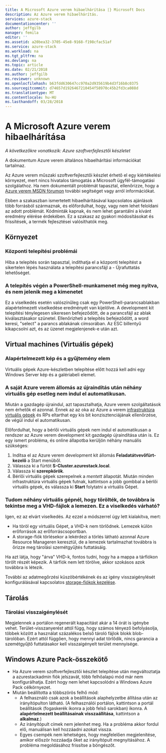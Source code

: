 ```yaml
---
title: A Microsoft Azure verem hibaelhárítása |} Microsoft Docs
description: Az Azure verem hibaelhárítás.
services: azure-stack
documentationcenter: ''
author: jeffgilb
manager: femila
editor: ''
ms.assetid: a20bea32-3705-45e8-9168-f198cfac51af
ms.service: azure-stack
ms.workload: na
ms.tgt_pltfrm: na
ms.devlang: na
ms.topic: article
ms.date: 02/21/2018
ms.author: jeffgilb
ms.reviewer: unknown
ms.openlocfilehash: b63fdd630647cc970a2d935619b4d3f16b8c0375
ms.sourcegitcommit: d74657d1926467210454f58970c45b2fd3ca088d
ms.translationtype: MT
ms.contentlocale: hu-HU
ms.lasthandoff: 03/28/2018
---
```

# <a name="microsoft-azure-stack-troubleshooting"></a>A Microsoft Azure verem hibaelhárítása

*A következőkre vonatkozik: Azure szoftverfejlesztői készletet*

A dokumentum Azure verem általános hibaelhárítási információkat tartalmaz. 

Az Azure verem műszaki szoftverfejlesztői készlet érhető el egy kiértékelési környezet, mert nincs hivatalos támogatás a Microsoft ügyfél-támogatási szolgálathoz. Ha nem dokumentált problémát tapasztal, ellenőrizze, hogy a [Azure verem MSDN fórumon](https://social.msdn.microsoft.com/Forums/azure/home?forum=azurestack) további segítséget vagy arról információkat.  

Ebben a szakaszban ismertetett hibaelhárításával kapcsolatos ajánlások több forrásból származnak, és előfordulhat, hogy, vagy nem lehet feloldani az adott problémát. Kódminták kapnak, és nem lehet garantálni a kívánt eredmény elérése érdekében. Ez a szakasz az gyakori módosításokat és frissítések, a termék fejlesztései valósíthatók meg.

## <a name="deployment"></a>Környezet
### <a name="deployment-failure"></a>Központi telepítési problémái
Hiba a telepítés során tapasztal, indíthatja el a központi telepítést a sikertelen lépés használata a telepítési parancsfájl a - Újrafuttatás lehetőséget.  


### <a name="at-the-end-of-the-deployment-the-powershell-session-is-still-open-and-doesnt-show-any-output"></a>A telepítés végén a PowerShell-munkamenet még meg nyitva, és nem jelenik meg a kimenetet
Ez a viselkedés esetén valószínűleg csak egy PowerShell-parancsablakban alapértelmezett viselkedése eredményét van kijelölve. A development kit telepítési ténylegesen sikeresen befejeződött, de a parancsfájl az ablak kiválasztásakor szünetel. Ellenőrizheti a telepítés befejeződött, a word keresi, "select" a parancs ablakának címsorában.  Az ESC billentyű kikapcsolni azt, és az üzenet megjelenjenek-e után azt.

## <a name="virtual-machines"></a>Virtual machines (Virtuális gépek)
### <a name="default-image-and-gallery-item"></a>Alapértelmezett kép és a gyűjtemény elem
Virtuális gépek Azure-készletben telepítése előtt hozzá kell adni egy Windows Server kép és a galériabeli elemet.

### <a name="after-restarting-my-azure-stack-host-some-vms-may-not-automatically-start"></a>A saját Azure verem állomás az újraindítás után néhány virtuális gép esetleg nem indul el automatikusan.
Miután a gazdagép újraindul, azt tapasztalhatja, Azure verem szolgáltatások nem érhetők el azonnal.  Ennek az az oka az Azure a verem [infrastruktúra virtuális gépek](..\azure-stack\asdk\asdk-architecture.md#virtual-machine-roles) és RPs eltarthat egy kis bit konzisztenciájának ellenőrzése, de végül indul el automatikusan.

Előfordulhat, hogy a bérlői virtuális gépek nem indul el automatikusan a rendszer az Azure verem development kit gazdagép újraindítása után is. Ez egy ismert probléma, és online állapotba kerüljön néhány manuális szükséges:

1.  Indítsa el az Azure verem development kit állomás **Feladatátvevőfürt-kezelő** a Start menüből.
2.  Válassza ki a fürtöt **S-Cluster.azurestack.local**.
3.  Válassza ki **szerepkörök**.
4.  Bérlői virtuális gépek szerepelnek a *mentett* állapotát. Miután minden infrastruktúra virtuális gépek futnak, kattintson a jobb gombbal a bérlői virtuális gépek, és válassza ki **Start** folytatni a virtuális Gépet.

### <a name="i-have-deleted-some-virtual-machines-but-still-see-the-vhd-files-on-disk-is-this-behavior-expected"></a>Tudom néhány virtuális gépnél, hogy törölték, de továbbra is tekintse meg a VHD-fájlok a lemezen. Ez a viselkedés várható?
Igen, ez az elvárt viselkedés. Az ezzel a módszerrel úgy lett kialakítva, mert:

* Ha töröl egy virtuális Gépet, a VHD-k nem törlődnek. Lemezek külön erőforrások az erőforráscsoportban.
* A storage-fiók törlésekor a lekérdezi a törlés látható azonnal Azure Resource Manageren keresztül, de a lemezek tartalmazhat továbbra is őrizze meg tárolási szemétgyűjtés futtatásáig.

Ha azt látja, hogy "árva" VHD-k, fontos tudni, hogy ha a mappa a tárfiókon törölt részét képezik. A tárfiók nem lett törölve, akkor szokásos azok továbbra is létezik.

További az adatmegőrzési küszöbértékének és az igény visszaigénylését konfigurálásával kapcsolatos [storage-fiókok kezelése](azure-stack-manage-storage-accounts.md).

## <a name="storage"></a>Tárolás
### <a name="storage-reclamation"></a>Tárolási visszaigénylését
Megjelennek a portálon regenerált kapacitást akár a 14 órát is igénybe vehet. Terület-visszanyerést attól függ, hogy számos tényező befolyásolja, többek között a használat százalékos belső tároló fájlok blokk blob-tárolóban. Ezért attól függően, hogy mennyi adat törlődik, nincs garancia a szemétgyűjtő futtatásakor kell visszaigényelt terület mennyisége.

## <a name="windows-azure-pack-connector"></a>Windows Azure Pack-összekötő
* Ha Azure verem szoftverfejlesztői készlet telepítése után megváltoztatja a azurestackadmin fiók jelszavát, több felhőalapú mód már nem konfigurálhatja. Ezért hogy nem lehet kapcsolódni a Windows Azure Pack célkörnyezet.
* Miután beállította a többszörös felhő mód:
    * A felhasználó csak azok a beállítások alaphelyzetbe állítása után az irányítópulton látható. (A felhasználói portálon, kattintson a portál beállítások (fogaskerék ikonra a jobb felső sarokban) ikonra. A **alapértelmezett beállításainak visszaállítása**, kattintson a **alkalmaz**.)
    * Az irányítópult címek nem jelenhet meg. Ha a probléma akkor fordul elő, manuálisan kell hozzáadni azokat vissza.
    * Egyes csempék nem lehetséges, hogy megfelelően megjelenítése, amikor először hozzáadja őket az irányítópult megnyitásához. A probléma megoldásához frissítse a böngészőt.



